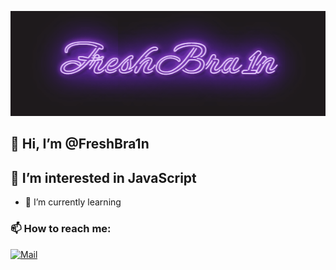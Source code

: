 ![Header ](https://github.com/FreshBra1n/FreshBra1n/blob/main/assets/Gif.gif)

## 👋 Hi, I’m @FreshBra1n
## 👀 I’m interested in JavaScript
- 🌱 I’m currently learning 
### 📫 How to reach me:
[![Mail](https://img.shields.io/badge/-Mail.ru-090909?style=for-the-badge&logo=Mail.ru&logoColor=007BB6)](https://my.mail.ru/mail/sashamasik99/)
